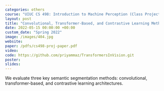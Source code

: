 ```yaml
---
categories: others
course: "UIUC CS 498: Introduction to Machine Perception (Class Project)"
layout: post
title: "Convolutional, Transformer-Based, and Contrastive Learning Methods for Semantic Segmentation"
date: 2022-05-15 00:00:00 +00:00
custom_date: "Spring 2022"
image: /images/404.jpg
website: 
paper: /pdfs/cs498-proj-paper.pdf
video: 
code: https://github.com/priyammaz/TransformersInVision.git
poster: 
slides: 
---
```

We evaluate three key semantic segmentation methods: convolutional, transformer-based, and contrastive learning architectures.